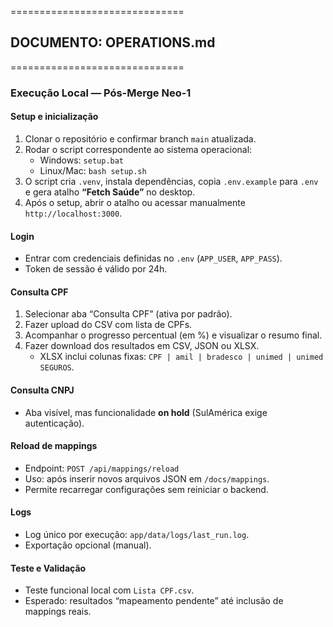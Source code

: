 ==============================
## DOCUMENTO: OPERATIONS.md
==============================

### Execução Local — Pós-Merge Neo-1

#### Setup e inicialização
1. Clonar o repositório e confirmar branch `main` atualizada.
2. Rodar o script correspondente ao sistema operacional:
   - Windows: `setup.bat`
   - Linux/Mac: `bash setup.sh`
3. O script cria `.venv`, instala dependências, copia `.env.example` para `.env` e gera atalho **“Fetch Saúde”** no desktop.
4. Após o setup, abrir o atalho ou acessar manualmente `http://localhost:3000`.

#### Login
- Entrar com credenciais definidas no `.env` (`APP_USER`, `APP_PASS`).
- Token de sessão é válido por 24h.

#### Consulta CPF
1. Selecionar aba “Consulta CPF” (ativa por padrão).
2. Fazer upload do CSV com lista de CPFs.
3. Acompanhar o progresso percentual (em %) e visualizar o resumo final.
4. Fazer download dos resultados em CSV, JSON ou XLSX.
   - XLSX inclui colunas fixas: `CPF | amil | bradesco | unimed | unimed SEGUROS`.

#### Consulta CNPJ
- Aba visível, mas funcionalidade **on hold** (SulAmérica exige autenticação).

#### Reload de mappings
- Endpoint: `POST /api/mappings/reload`
- Uso: após inserir novos arquivos JSON em `/docs/mappings`.
- Permite recarregar configurações sem reiniciar o backend.

#### Logs
- Log único por execução: `app/data/logs/last_run.log`.
- Exportação opcional (manual).

#### Teste e Validação
- Teste funcional local com `Lista CPF.csv`.
- Esperado: resultados “mapeamento pendente” até inclusão de mappings reais.
